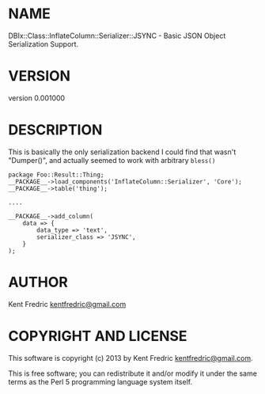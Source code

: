 # NAME

DBIx::Class::InflateColumn::Serializer::JSYNC - Basic JSON Object Serialization Support.

# VERSION

version 0.001000

# DESCRIPTION

This is basically the only serialization backend I could find that wasn't "Dumper()", and actually seemed to work with arbitrary `bless()`

    package Foo::Result::Thing;
    __PACKAGE__->load_components('InflateColumn::Serializer', 'Core');
    __PACKAGE__->table('thing');

    ....

    __PACKAGE__->add_column(
        data => {
            data_type => 'text',
            serializer_class => 'JSYNC',
        }
    );

# AUTHOR

Kent Fredric <kentfredric@gmail.com>

# COPYRIGHT AND LICENSE

This software is copyright (c) 2013 by Kent Fredric <kentfredric@gmail.com>.

This is free software; you can redistribute it and/or modify it under
the same terms as the Perl 5 programming language system itself.

